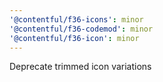 ```yaml
---
'@contentful/f36-icons': minor
'@contentful/f36-codemod': minor
'@contentful/f36-icon': minor
---
```


Deprecate trimmed icon variations
